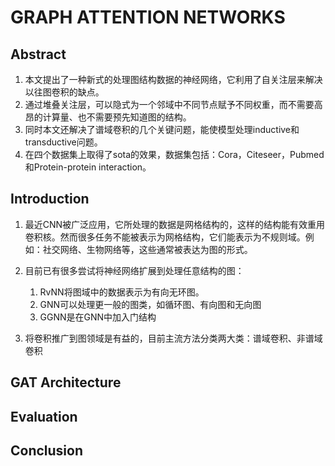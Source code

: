 # GRAPH ATTENTION NETWORKS

## Abstract
1. 本文提出了一种新式的处理图结构数据的神经网络，它利用了自关注层来解决以往图卷积的缺点。
2. 通过堆叠关注层，可以隐式为一个邻域中不同节点赋予不同权重，而不需要高昂的计算量、也不需要预先知道图的结构。
3. 同时本文还解决了谱域卷积的几个关键问题，能使模型处理inductive和transductive问题。
4. 在四个数据集上取得了sota的效果，数据集包括：Cora，Citeseer，Pubmed和Protein-protein interaction。

## Introduction
1. 最近CNN被广泛应用，它所处理的数据是网格结构的，这样的结构能有效重用卷积核。然而很多任务不能被表示为网格结构，它们能表示为不规则域。例如：社交网络、生物网络等，这些通常被表达为图的形式。

2. 目前已有很多尝试将神经网络扩展到处理任意结构的图：
    1. RvNN将图域中的数据表示为有向无环图。
    2. GNN可以处理更一般的图类，如循环图、有向图和无向图
    3. GGNN是在GNN中加入门结构
  
3. 将卷积推广到图领域是有益的，目前主流方法分类两大类：谱域卷积、非谱域卷积


## GAT Architecture

## Evaluation

## Conclusion

